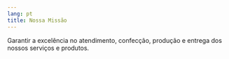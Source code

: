 ```yaml
---
lang: pt
title: Nossa Missão
---
```


Garantir a excelência no atendimento, confecção, produção e entrega dos nossos serviços e produtos.
